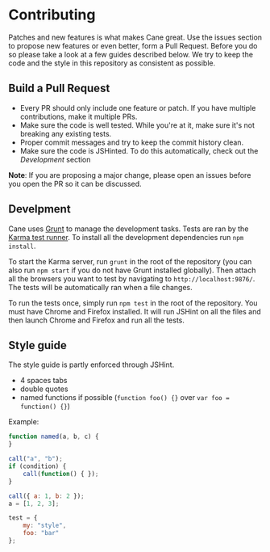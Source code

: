 Contributing
============

Patches and new features is what makes Cane great. Use the issues section to propose
new features or even better, form a Pull Request. Before you do so please take a
look at a few guides described below.
We try to keep the code and the style in this repository as consistent as possible.


Build a Pull Request
--------------------

* Every PR should only include one feature or patch. If you have multiple
contributions, make it multiple PRs.
* Make sure the code is well tested. While you're at it, make sure it's not
breaking any existing tests.
* Proper commit messages and try to keep the commit history clean.
* Make sure the code is JSHinted. To do this automatically, check out the
_Development_ section

__Note__: If you are proposing a major change, please open an issues before you
open the PR so it can be discussed.


Develpment
----------

Cane uses [Grunt](http://gruntjs.com/) to manage the development tasks. Tests
are ran by the [Karma test runner](http://karma-runner.github.io/). To install
all the development dependencies run `npm install`.

To start the Karma server, run `grunt` in the root of the repository (you can
also run `npm start` if you do not have Grunt installed globally). Then attach
all the browsers you want to test by navigating to `http://localhost:9876/`. The
tests will be automatically ran when a file changes.

To run the tests once, simply run `npm test` in the root of the repository. You
must have Chrome and Firefox installed. It will run JSHint on all the files and
then launch Chrome and Firefox and run all the tests.


Style guide
-----------

The style guide is partly enforced through JSHint.

* 4 spaces tabs
* double quotes
* named functions if possible (`function foo() {}` over `var foo = function() {}`)

Example:

```js
function named(a, b, c) {
}

call("a", "b");
if (condition) {
    call(function() { });
}

call({ a: 1, b: 2 });
a = [1, 2, 3];

test = {
    my: "style",
    foo: "bar"
};
```
